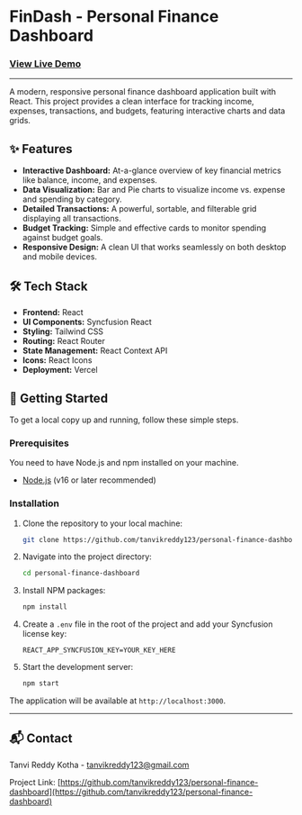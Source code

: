 # FinDash - Personal Finance Dashboard

### [View Live Demo](https://personal-finance-dashboard-ncorm42qb.vercel.app/)



---

A modern, responsive personal finance dashboard application built with React. This project provides a clean interface for tracking income, expenses, transactions, and budgets, featuring interactive charts and data grids.

## ✨ Features

*   **Interactive Dashboard:** At-a-glance overview of key financial metrics like balance, income, and expenses.
*   **Data Visualization:** Bar and Pie charts to visualize income vs. expense and spending by category.
*   **Detailed Transactions:** A powerful, sortable, and filterable grid displaying all transactions.
*   **Budget Tracking:** Simple and effective cards to monitor spending against budget goals.
*   **Responsive Design:** A clean UI that works seamlessly on both desktop and mobile devices.

## 🛠️ Tech Stack

*   **Frontend:** React
*   **UI Components:** Syncfusion React
*   **Styling:** Tailwind CSS
*   **Routing:** React Router
*   **State Management:** React Context API
*   **Icons:** React Icons
*   **Deployment:** Vercel

## 🚀 Getting Started

To get a local copy up and running, follow these simple steps.

### Prerequisites

You need to have Node.js and npm installed on your machine.
*   [Node.js](https://nodejs.org/) (v16 or later recommended)

### Installation

1.  Clone the repository to your local machine:
    ```sh
    git clone https://github.com/tanvikreddy123/personal-finance-dashboard.git
    ```
2.  Navigate into the project directory:
    ```sh
    cd personal-finance-dashboard
    ```
3.  Install NPM packages:
    ```sh
    npm install
    ```
4.  Create a `.env` file in the root of the project and add your Syncfusion license key:
    ```
    REACT_APP_SYNCFUSION_KEY=YOUR_KEY_HERE
    ```
5.  Start the development server:
    ```sh
    npm start
    ```
The application will be available at `http://localhost:3000`.

---

## 📬 Contact

Tanvi Reddy Kotha - [tanvikreddy123@gmail.com](mailto:tanvikreddy123@gmail.com)

Project Link: [https://github.com/tanvikreddy123/personal-finance-dashboard](https://github.com/tanvikreddy123/personal-finance-dashboard)
